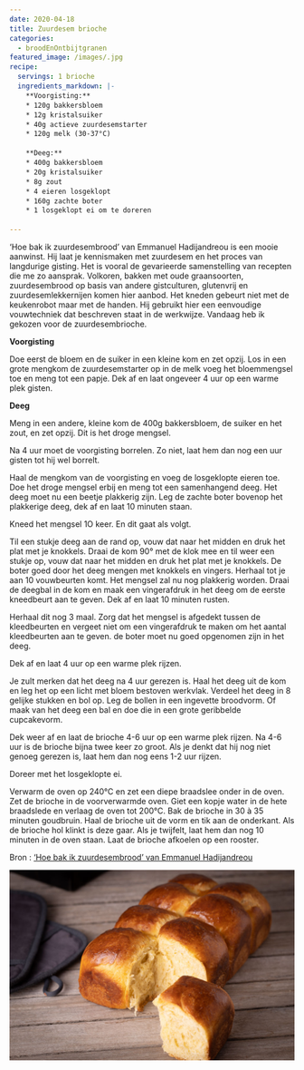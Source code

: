 ```yaml
---
date: 2020-04-18
title: Zuurdesem brioche
categories:
  - broodEnOntbijtgranen
featured_image: /images/.jpg
recipe:
  servings: 1 brioche
  ingredients_markdown: |-
    **Voorgisting:**
    * 120g bakkersbloem
    * 12g kristalsuiker
    * 40g actieve zuurdesemstarter
    * 120g melk (30-37°C)

    **Deeg:**
    * 400g bakkersbloem 
    * 20g kristalsuiker
    * 8g zout
    * 4 eieren losgeklopt
    * 160g zachte boter
    * 1 losgeklopt ei om te doreren
    
---
```

‘Hoe bak ik zuurdesembrood’ van Emmanuel Hadijandreou is een mooie aanwinst.
Hij laat je kennismaken met zuurdesem en het proces van langdurige gisting.
Het is vooral de gevarieerde samenstelling van recepten die me zo aansprak. Volkoren, bakken met oude graansoorten, zuurdesembrood op basis van andere gistculturen, glutenvrij en zuurdesemlekkernijen komen hier aanbod.
Het kneden gebeurt niet met de keukenrobot maar met de handen. Hij gebruikt hier een eenvoudige vouwtechniek dat beschreven staat in de werkwijze.
Vandaag heb ik gekozen voor de zuurdesembrioche.
<!--more-->

**Voorgisting**

Doe eerst de bloem en de suiker in een kleine kom en zet opzij.
Los in een grote mengkom de zuurdesemstarter op in de melk voeg het bloemmengsel toe en meng tot een papje.
Dek af en laat ongeveer 4 uur op een warme plek gisten.

**Deeg**

Meng in een andere, kleine kom de 400g bakkersbloem, de suiker en het zout, en zet opzij.
Dit is het droge mengsel.

Na 4 uur moet de voorgisting borrelen.
Zo niet, laat hem dan nog een uur gisten tot hij wel borrelt.

Haal de mengkom van de voorgisting en voeg de losgeklopte eieren toe.
Doe het droge mengsel erbij en meng tot een samenhangend deeg.
Het deeg moet nu een beetje plakkerig zijn.
Leg de zachte boter bovenop het plakkerige deeg, dek af en laat 10 minuten staan. 

Kneed het mengsel 1O keer. En dit gaat als volgt.

Til een stukje deeg aan de rand op, vouw dat naar het midden en druk het plat met je knokkels.
Draai de kom 90° met de klok mee en til weer een stukje op, vouw dat naar het midden en druk het plat met je knokkels. 
De boter goed door het deeg mengen met knokkels en vingers.
Herhaal tot je aan 10 vouwbeurten komt.
Het mengsel zal nu nog plakkerig worden.
Draai de deegbal in de kom en maak een vingerafdruk in het deeg om de eerste kneedbeurt aan te geven.
Dek af en laat 10 minuten rusten.

Herhaal dit nog 3 maal.
Zorg dat het mengsel is afgedekt tussen de kleedbeurten en vergeet niet om een vingerafdruk te maken om het aantal kleedbeurten aan te geven.
de boter moet nu goed opgenomen zijn in het deeg.

Dek af en laat 4 uur op een warme plek rijzen.

Je zult merken dat het deeg na 4 uur gerezen is.
Haal het deeg uit de kom en leg het op een licht met bloem bestoven werkvlak.
Verdeel het deeg in 8 gelijke stukken en bol op.
Leg de bollen in een ingevette broodvorm.
Of maak van het deeg een bal en doe die in een grote geribbelde cupcakevorm.

Dek weer af en laat de brioche 4-6 uur op een warme plek rijzen.
Na 4-6 uur is de brioche bijna twee keer zo groot.
Als je denkt dat hij nog niet genoeg gerezen is, laat hem dan nog eens 1-2 uur rijzen.

Doreer met het losgeklopte ei.

Verwarm de oven op 240°C en zet een diepe braadslee onder in de oven.
Zet de brioche in de voorverwarmde oven. Giet een kopje water in de hete braadslede en verlaag de oven tot 200°C.
Bak de brioche in 30 à 35 minuten goudbruin.
Haal de brioche uit de vorm en tik aan de onderkant.
Als de brioche hol klinkt is deze gaar. Als je twijfelt, laat hem dan nog 10 minuten in de oven staan.
Laat de brioche afkoelen op een rooster.

Bron : [‘Hoe bak ik zuurdesembrood’ van Emmanuel Hadijandreou](https://www.standaardboekhandel.be/p/hoe-bak-ik-zuurdesembrood-9789023014881)

![](/images/brioche21200.jpg)
